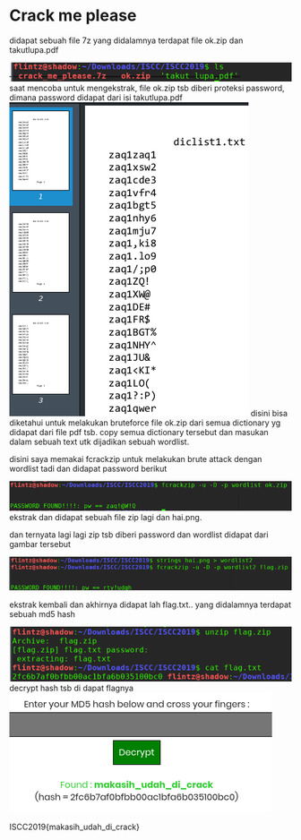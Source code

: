 # Crack me please

didapat sebuah file 7z yang didalamnya terdapat file ok.zip dan takutlupa.pdf

<img src="img/1.png"/>
saat mencoba untuk mengekstrak, file ok.zip tsb diberi proteksi password,
dimana password didapat dari isi takutlupa.pdf

<img src="img/2.png"/>
disini bisa diketahui untuk melakukan bruteforce file ok.zip dari semua dictionary yg didapat dari file pdf tsb.
copy semua dictionary tersebut dan masukan dalam sebuah text utk dijadikan sebuah wordlist.

disini saya memakai fcrackzip untuk melakukan brute attack dengan wordlist tadi
dan didapat password berikut

<img src="img/3.png"/>
ekstrak dan didapat sebuah file zip lagi dan hai.png. 

dan ternyata lagi lagi zip tsb diberi password dan wordlist didapat dari gambar tersebut

<img src="img/4.png"/>

ekstrak kembali dan akhirnya didapat lah flag.txt..
yang didalamnya terdapat sebuah md5 hash

<img src="img/5.png"/>
 decrypt hash tsb di dapat flagnya
 
 <img src="img/6.png"/>


ISCC2019{makasih_udah_di_crack}





